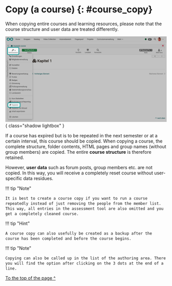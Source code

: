# Copy (a course) {: #course_copy}

When copying entire courses and learning resources, please note that the course structure and user data are treated differently.

![course_copy_v1_de.png](assets/course_copy_v1_de.png){ class="shadow lightbox" }

If a course has expired but is to be repeated in the next semester or at a certain interval, this course should be copied. When copying a course, the complete structure, folder contents, HTML pages and group names (without group members) are copied. The entire **course structure** is therefore retained. 

However, **user data** such as forum posts, group members etc. are not copied. In this way, you will receive a completely reset course without user-specific data residues.

!!! tip "Note"

    It is best to create a course copy if you want to run a course repeatedly instead of just removing the people from the member list. This way, all entries in the assessment tool are also omitted and you get a completely cleaned course.

!!! tip "Hint"

    A course copy can also usefully be created as a backup after the course has been completed and before the course begins.

!!! tip "Note"

    Copying can also be called up in the list of the authoring area. There you will find the option after clicking on the 3 dots at the end of a line.


[To the top of the page ^](#course_copy)